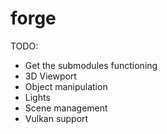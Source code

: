 # forge



TODO:
- Get the submodules functioning
- 3D Viewport
- Object manipulation
- Lights
- Scene management
- Vulkan support
    